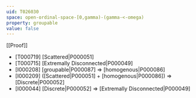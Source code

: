 ```yaml
---
uid: T026030
space: open-ordinal-space-[0,gamma)-(gamma-<-omega)
property: groupable
value: false
---
```

[[Proof]]

* [T000719] [Scattered|P000051]
* [T000715] [Extremally Disconnected|P000049]
* [I000208] [groupable|P000087] => [homogenous|P000086]
* [I000209] ([Scattered|P000051] + [homogenous|P000086]) => [Discrete|P000052]
* [I000044] [Discrete|P000052] => [Extremally Disconnected|P000049]

